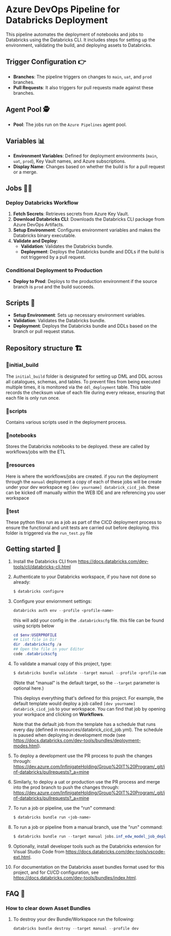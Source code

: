 # Azure DevOps Pipeline for Databricks Deployment

This pipeline automates the deployment of notebooks and jobs to Databricks using the Databricks CLI. It includes steps for setting up the environment, validating the build, and deploying assets to Databricks.

## Trigger Configuration 👉
- **Branches**: The pipeline triggers on changes to `main`, `uat`, and `prod` branches.
- **Pull Requests**: It also triggers for pull requests made against these branches.

## Agent Pool 🕵️
- **Pool**: The jobs run on the `Azure Pipelines` agent pool.

## Variables 📊
- **Environment Variables**: Defined for deployment environments (`main`, `uat`, `prod`), Key Vault names, and Azure subscriptions.
- **Display Name**: Changes based on whether the build is for a pull request or a merge.

## Jobs 👷‍♂️
### Deploy Databricks Workflow
1. **Fetch Secrets**: Retrieves secrets from Azure Key Vault.
2. **Download Databricks CLI**: Downloads the Databricks CLI package from Azure DevOps Artifacts.
3. **Setup Environment**: Configures environment variables and makes the Databricks binary executable.
4. **Validate and Deploy**:
   - **Validation**: Validates the Databricks bundle.
   - **Deployment**: Deploys the Databricks bundle and DDLs if the build is not triggered by a pull request.

### Conditional Deployment to Production
- **Deploy to Prod**: Deploys to the production environment if the source branch is `prod` and the build succeeds.

## Scripts 📜
- **Setup Environment**: Sets up necessary environment variables.
- **Validation**: Validates the Databricks bundle.
- **Deployment**: Deploys the Databricks bundle and DDLs based on the branch or pull request status.

## Repository structure 🏗️

### 📂initial_build
The `initial_build` folder is designated for setting up DML and DDL across all catalogues, schemas, and tables. To prevent files from being executed multiple times, it is monitored via the `ddl_deployment` table. This table records the checksum value of each file during every release, ensuring that each file is only run once.

### 📂scripts
Contains various scripts used in the deployment process.

### 📂notebooks
Stores the Databricks notebooks to be deployed. these are called by workflows/jobs with the ETL

### 📂resources
Here is where the workflows/jobs are created. if you run the deployment through the `manual` deployment a copy of each of these jobs will be create under your dev workspace eg `[dev yourname] databrick_cicd_job`. these can be kicked off manually within the WEB IDE and are referencing you user workspace

### 📂test
These python files run as a job as part of the CICD deployment process to ensure the functional and unit tests are carried out before deploying. this folder is triggered via the `run_test.py` file


## Getting started 🚀

1. Install the Databricks CLI from https://docs.databricks.com/dev-tools/cli/databricks-cli.html

2. Authenticate to your Databricks workspace, if you have not done so already:
    ```powershell
    $ databricks configure
    ```
4. Configure your enviornment settings:
    ```powershell
    databricks auth env --profile <profile-name>
    ```

    this will add your config in the `.databrickscfg` file. this file can be found using scripts below

    ```powershell
    cd $env:USERPROFILE
    ## List file in Dir
    dir .databrickscfg /a
    ## Open the file in your Editor
    code .databrickscfg
    ```
3. To validate a manual copy of this project, type:
    ```powershell
    $ databricks bundle validate --target manual --profile <profile-name>
    ```
    (Note that "manual" is the default target, so the `--target` parameter
    is optional here.)

    This deploys everything that's defined for this project.
    For example, the default template would deploy a job called
    `[dev yourname] databrick_cicd_job` to your workspace.
    You can find that job by opening your workpace and clicking on **Workflows**.

   Note that the default job from the template has a schedule that runs every day
   (defined in resources/databrick_cicd_job.yml). The schedule
   is paused when deploying in development mode (see
   https://docs.databricks.com/dev-tools/bundles/deployment-modes.html).

4. To deploy a development use the PR process to push the changes through:
    https://dev.azure.com/InfinigateHolding/Group%20IT%20Program/_git/inf-databricks/pullrequests?_a=mine
    

5. Similarly, to deploy a uat or production use the PR process and merge into the prod branch to push the changes through:
   https://dev.azure.com/InfinigateHolding/Group%20IT%20Program/_git/inf-databricks/pullrequests?_a=mine

5. To run a job or pipeline, use the "run" command:
   ```powershell
   $ databricks bundle run <job-name>
   ```
5. To run a job or pipeline from a manual branch, use the "run" command:
   ```powershell
   $ databricks bundle run --target manual jobs.inf_edw_model_job_deploy_ddl --profile <profile-name>
   ```

6. Optionally, install developer tools such as the Databricks extension for Visual Studio Code from
   https://docs.databricks.com/dev-tools/vscode-ext.html.

7. For documentation on the Databricks asset bundles format used
   for this project, and for CI/CD configuration, see
   https://docs.databricks.com/dev-tools/bundles/index.html.



## FAQ 🚀

### How to clear down Asset Bundles
1. To destroy your dev Bundle/Workspace run the following:
   ```powershell
   databricks bundle destroy --target manual --profile dev
   ```
